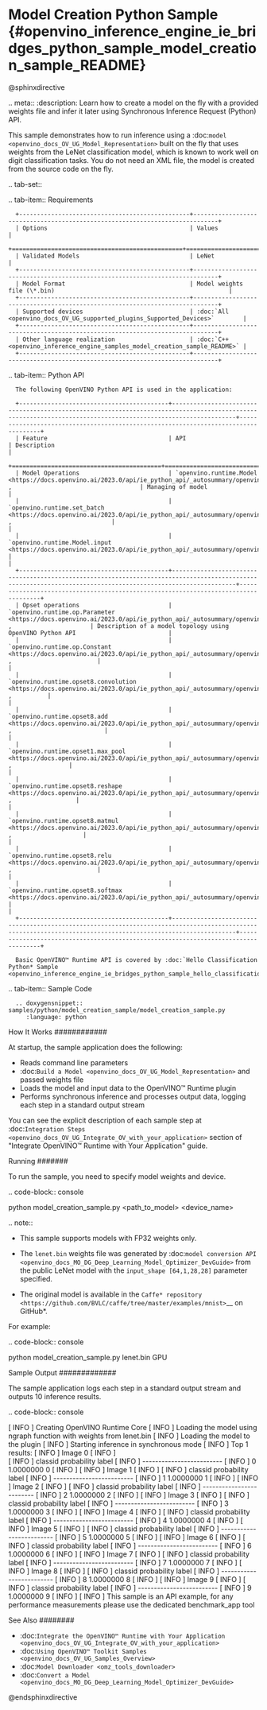 # Model Creation Python Sample {#openvino_inference_engine_ie_bridges_python_sample_model_creation_sample_README}

@sphinxdirective

.. meta::
   :description: Learn how to create a model on the fly with a 
                 provided weights file and infer it later using Synchronous 
                 Inference Request (Python) API.


This sample demonstrates how to run inference using a :doc:`model <openvino_docs_OV_UG_Model_Representation>` built on the fly that uses weights from the LeNet classification model, which is known to work well on digit classification tasks. You do not need an XML file, the model is created from the source code on the fly.

.. tab-set::

   .. tab-item:: Requirements 

      +------------------------------------------------+-----------------------------------------------------------------------------+
      | Options                                        | Values                                                                      |
      +================================================+=============================================================================+
      | Validated Models                               | LeNet                                                                       |
      +------------------------------------------------+-----------------------------------------------------------------------------+
      | Model Format                                   | Model weights file (\*.bin)                                                 |
      +------------------------------------------------+-----------------------------------------------------------------------------+
      | Supported devices                              | :doc:`All <openvino_docs_OV_UG_supported_plugins_Supported_Devices>`        |
      +------------------------------------------------+-----------------------------------------------------------------------------+
      | Other language realization                     | :doc:`C++ <openvino_inference_engine_samples_model_creation_sample_README>` |
      +------------------------------------------------+-----------------------------------------------------------------------------+

   .. tab-item:: Python API 

      The following OpenVINO Python API is used in the application:

      +------------------------------------------+--------------------------------------------------------------------------------------------------------------------------------------------------------------+------------------------------------------------------------------------------------+
      | Feature                                  | API                                                                                                                                                          | Description                                                                        |
      +==========================================+==============================================================================================================================================================+====================================================================================+
      | Model Operations                         | `openvino.runtime.Model <https://docs.openvino.ai/2023.0/api/ie_python_api/_autosummary/openvino.runtime.Model.html>`__ ,                                    | Managing of model                                                                  |
      |                                          | `openvino.runtime.set_batch <https://docs.openvino.ai/2023.0/api/ie_python_api/_autosummary/openvino.runtime.set_batch.html>`__ ,                            |                                                                                    |
      |                                          | `openvino.runtime.Model.input <https://docs.openvino.ai/2023.0/api/ie_python_api/_autosummary/openvino.runtime.Model.html#openvino.runtime.Model.input>`__   |                                                                                    |
      +------------------------------------------+--------------------------------------------------------------------------------------------------------------------------------------------------------------+------------------------------------------------------------------------------------+
      | Opset operations                         | `openvino.runtime.op.Parameter <https://docs.openvino.ai/2023.0/api/ie_python_api/_autosummary/openvino.runtime.op.Parameter.html>`__ ,                      | Description of a model topology using OpenVINO Python API                          |
      |                                          | `openvino.runtime.op.Constant <https://docs.openvino.ai/2023.0/api/ie_python_api/_autosummary/openvino.runtime.op.Constant.html>`__ ,                        |                                                                                    |
      |                                          | `openvino.runtime.opset8.convolution <https://docs.openvino.ai/2023.0/api/ie_python_api/_autosummary/openvino.runtime.opset8.convolution.html>`__ ,          |                                                                                    |
      |                                          | `openvino.runtime.opset8.add <https://docs.openvino.ai/2023.0/api/ie_python_api/_autosummary/openvino.runtime.opset8.add.html>`__ ,                          |                                                                                    |
      |                                          | `openvino.runtime.opset1.max_pool <https://docs.openvino.ai/2023.0/api/ie_python_api/_autosummary/openvino.runtime.opset1.max_pool.html>`__ ,                |                                                                                    |
      |                                          | `openvino.runtime.opset8.reshape <https://docs.openvino.ai/2023.0/api/ie_python_api/_autosummary/openvino.runtime.opset8.reshape.html>`__ ,                  |                                                                                    |
      |                                          | `openvino.runtime.opset8.matmul <https://docs.openvino.ai/2023.0/api/ie_python_api/_autosummary/openvino.runtime.opset8.matmul.html>`__ ,                    |                                                                                    |
      |                                          | `openvino.runtime.opset8.relu <https://docs.openvino.ai/2023.0/api/ie_python_api/_autosummary/openvino.runtime.opset8.relu.html>`__ ,                        |                                                                                    |
      |                                          | `openvino.runtime.opset8.softmax <https://docs.openvino.ai/2023.0/api/ie_python_api/_autosummary/openvino.runtime.opset8.softmax.html>`__                    |                                                                                    |
      +------------------------------------------+--------------------------------------------------------------------------------------------------------------------------------------------------------------+------------------------------------------------------------------------------------+

      Basic OpenVINO™ Runtime API is covered by :doc:`Hello Classification Python* Sample <openvino_inference_engine_ie_bridges_python_sample_hello_classification_README>`.

   .. tab-item:: Sample Code

      .. doxygensnippet:: samples/python/model_creation_sample/model_creation_sample.py  
         :language: python

How It Works
############

At startup, the sample application does the following:

- Reads command line parameters
- :doc:`Build a Model <openvino_docs_OV_UG_Model_Representation>` and passed weights file
- Loads the model and input data to the OpenVINO™ Runtime plugin
- Performs synchronous inference and processes output data, logging each step in a standard output stream

You can see the explicit description of each sample step at :doc:`Integration Steps <openvino_docs_OV_UG_Integrate_OV_with_your_application>` section of "Integrate OpenVINO™ Runtime with Your Application" guide.

Running
#######

To run the sample, you need to specify model weights and device.

.. code-block:: console
   
   python model_creation_sample.py <path_to_model> <device_name>

.. note::
   
   - This sample supports models with FP32 weights only.
   
   - The ``lenet.bin`` weights file was generated by :doc:`model conversion API <openvino_docs_MO_DG_Deep_Learning_Model_Optimizer_DevGuide>` from the public LeNet model with the ``input_shape [64,1,28,28]`` parameter specified.  
   
   - The original model is available in the `Caffe* repository <https://github.com/BVLC/caffe/tree/master/examples/mnist>`__ on GitHub\*.

For example:

.. code-block:: console
   
   python model_creation_sample.py lenet.bin GPU

Sample Output
#############

The sample application logs each step in a standard output stream and outputs 10 inference results.

.. code-block:: console
   
   [ INFO ] Creating OpenVINO Runtime Core
   [ INFO ] Loading the model using ngraph function with weights from lenet.bin
   [ INFO ] Loading the model to the plugin
   [ INFO ] Starting inference in synchronous mode
   [ INFO ] Top 1 results: 
   [ INFO ] Image 0
   [ INFO ]        
   [ INFO ] classid probability label
   [ INFO ] -------------------------
   [ INFO ] 0       1.0000000   0
   [ INFO ]
   [ INFO ] Image 1
   [ INFO ]
   [ INFO ] classid probability label
   [ INFO ] -------------------------
   [ INFO ] 1       1.0000000   1
   [ INFO ]
   [ INFO ] Image 2
   [ INFO ] 
   [ INFO ] classid probability label
   [ INFO ] -------------------------
   [ INFO ] 2       1.0000000   2
   [ INFO ]
   [ INFO ] Image 3
   [ INFO ]
   [ INFO ] classid probability label
   [ INFO ] -------------------------
   [ INFO ] 3       1.0000000   3
   [ INFO ]
   [ INFO ] Image 4
   [ INFO ]
   [ INFO ] classid probability label
   [ INFO ] -------------------------
   [ INFO ] 4       1.0000000   4
   [ INFO ]
   [ INFO ] Image 5
   [ INFO ]
   [ INFO ] classid probability label
   [ INFO ] -------------------------
   [ INFO ] 5       1.0000000   5
   [ INFO ]
   [ INFO ] Image 6
   [ INFO ]
   [ INFO ] classid probability label
   [ INFO ] -------------------------
   [ INFO ] 6       1.0000000   6
   [ INFO ]
   [ INFO ] Image 7
   [ INFO ]
   [ INFO ] classid probability label
   [ INFO ] -------------------------
   [ INFO ] 7       1.0000000   7
   [ INFO ]
   [ INFO ] Image 8
   [ INFO ]
   [ INFO ] classid probability label
   [ INFO ] -------------------------
   [ INFO ] 8       1.0000000   8
   [ INFO ]
   [ INFO ] Image 9
   [ INFO ]
   [ INFO ] classid probability label
   [ INFO ] -------------------------
   [ INFO ] 9       1.0000000   9
   [ INFO ]
   [ INFO ] This sample is an API example, for any performance measurements please use the dedicated benchmark_app tool

See Also
########

- :doc:`Integrate the OpenVINO™ Runtime with Your Application <openvino_docs_OV_UG_Integrate_OV_with_your_application>`
- :doc:`Using OpenVINO™ Toolkit Samples <openvino_docs_OV_UG_Samples_Overview>`
- :doc:`Model Downloader <omz_tools_downloader>`
- :doc:`Convert a Model <openvino_docs_MO_DG_Deep_Learning_Model_Optimizer_DevGuide>`

@endsphinxdirective

